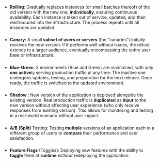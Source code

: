 - **Rolling**:
    Gradually replaces instances (or small batches thereof) of the old version with the new one, **individually**, ensuring continuous availability. Each instance is taken out of service, updated, and then reintroduced into the infrastructure. The process repeats until all instances are updated.
    #####

- **Canary**:
    A small **subset of users or servers** (the "canaries") initially receives the new version. If it performs well without issues, the rollout extends to a larger audience, eventually encompassing the entire user base or infrastructure.
    #####

- **Blue-Green**:
    2 environments (Blue and Green) are maintained, with only **one active**ly serving production traffic at any time.
    The inactive one undergoes updates, testing, and preparation for the next release. Once ready, the traffic is switched to the updated environment.
    #####

- **Shadow** :
    New version of the application is deployed alongside the existing version. Real production traffic is **duplicated** as **input** to the new version without affecting user experience (who only receive responses from existing version). This allows for monitoring and testing in a real-world scenario without user impact.
    #####

- **A/B (Split)** Testing:
    Testing **multiple** versions of an application each to a different group of users to **compare** their performance and user satisfaction.
    #####

- **Feature Flags** (Toggles):
    Deploying new features with the ability to **toggle** them at **runtime** _without_ redeploying the application.

